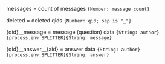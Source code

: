 messages = count of messages
`{Number: message count}`

deleted = deleted qids
`{Number: qid; sep is "_"}`

{qid}\_\_message = message (question) data
`{String: author}{process.env.SPLITTER}{String: message}`

{qid}\_\_answer\_\_{aid} = answer data
`{String: author}{process.env.SPLITTER}{String: answer}`
